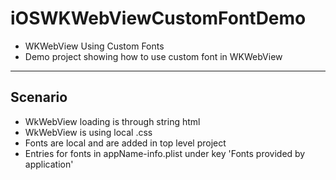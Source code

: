 # iOSWKWebViewCustomFontDemo

* WKWebView Using Custom Fonts 
* Demo project showing how to use custom font in WKWebView



---

## Scenario

* WkWebView loading is through string html
* WkWebView is using local .css
* Fonts are local and are added in top level project
* Entries for fonts in appName-info.plist under key 'Fonts provided by application'

